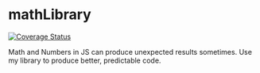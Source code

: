 # mathLibrary
[![Coverage Status](https://coveralls.io/repos/github/StephanieCherubin/mathLibrary/badge.svg?branch=master)](https://coveralls.io/github/StephanieCherubin/mathLibrary?branch=master)

Math and Numbers in JS can produce unexpected results sometimes. Use my library to produce better, predictable code.
